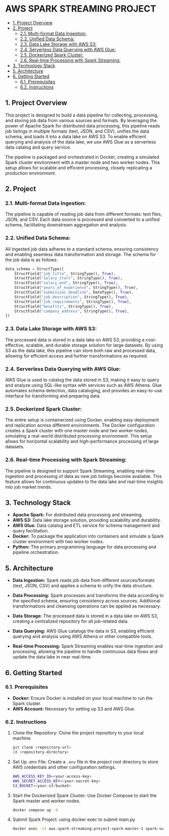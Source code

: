<h1>AWS SPARK STREAMING PROJECT</h1>

- [1. Project Overview](#1-project-overview)
- [2. Project](#2-project)
  - [2.1. Multi-format Data Ingestion:](#21-multi-format-data-ingestion)
  - [2.2. Unified Data Schema:](#22-unified-data-schema)
  - [2.3. Data Lake Storage with AWS S3:](#23-data-lake-storage-with-aws-s3)
  - [2.4. Serverless Data Querying with AWS Glue:](#24-serverless-data-querying-with-aws-glue)
  - [2.5. Dockerized Spark Cluster:](#25-dockerized-spark-cluster)
  - [2.6. Real-time Processing with Spark Streaming:](#26-real-time-processing-with-spark-streaming)
- [3. Technology Stack](#3-technology-stack)
- [5. Architecture](#5-architecture)
- [6. Getting Started](#6-getting-started)
  - [6.1. Prerequisites](#61-prerequisites)
  - [6.2. Instructions](#62-instructions)


## 1. Project Overview

This project is designed to build a data pipeline for collecting, processing, and storing job data from various sources and formats. By leveraging the power of Apache Spark for distributed data processing, this pipeline reads job listings in multiple formats (text, JSON, and CSV), unifies the data schema, and loads it into a data lake on AWS S3. To enable efficient querying and analysis of the data lake, we use AWS Glue as a serverless data catalog and query service.

The pipeline is packaged and orchestrated in Docker, creating a simulated Spark cluster environment with a master node and two worker nodes. This setup allows for scalable and efficient processing, closely replicating a production environment.

## 2. Project 

### 2.1. Multi-format Data Ingestion:

The pipeline is capable of reading job data from different formats: text files, JSON, and CSV.
Each data source is processed and converted to a unified schema, facilitating downstream aggregation and analysis.

### 2.2. Unified Data Schema:

All ingested job data adheres to a standard schema, ensuring consistency and enabling seamless data transformation and storage. The schema for the job data is as follows:

```python
data_schema = StructType([
    StructField("job_title", StringType(), True),
    StructField("salary_start", StringType(), True),
    StructField("salary_end", StringType(), True),
    StructField("years_of_experience", StringType(), True),
    StructField("submission_deadline", DateType(), True),
    StructField("job_description", StringType(), True),
    StructField("job_requirements", StringType(), True),
    StructField("benefits", StringType(), True),
    StructField("company_address", StringType(), True),
])
```

### 2.3. Data Lake Storage with AWS S3:

The processed data is stored in a data lake on AWS S3, providing a cost-effective, scalable, and durable storage solution for large datasets.
By using S3 as the data lake, this pipeline can store both raw and processed data, allowing for efficient access and further transformations as required.

### 2.4. Serverless Data Querying with AWS Glue:

AWS Glue is used to catalog the data stored in S3, making it easy to query and analyze using SQL-like syntax with services such as AWS Athena.
Glue automates schema detection, data cataloging, and provides an easy-to-use interface for transforming and preparing data.

### 2.5. Dockerized Spark Cluster:

The entire setup is containerized using Docker, enabling easy deployment and replication across different environments.
The Docker configuration creates a Spark cluster with one master node and two worker nodes, simulating a real-world distributed processing environment. This setup allows for horizontal scalability and high-performance processing of large datasets.

### 2.6. Real-time Processing with Spark Streaming:

The pipeline is designed to support Spark Streaming, enabling real-time ingestion and processing of data as new job listings become available.
This feature allows for continuous updates to the data lake and real-time insights into job market trends.

## 3. Technology Stack

- **Apache Spark:** For distributed data processing and streaming.
- **AWS S3:** Data lake storage solution, providing scalability and durability.
- **AWS Glue:** Data catalog and ETL service for schema management and query facilitation.
- **Docker:** To package the application into containers and simulate a Spark cluster environment with two worker nodes.
- **Python:** The primary programming language for data processing and pipeline orchestration.

## 5. Architecture

- **Data Ingestion:** Spark reads job data from different sources/formats (text, JSON, CSV) and applies a schema to unify the data structure.

- **Data Processing:** Spark processes and transforms the data according to the specified schema, ensuring consistency across sources.
Additional transformations and cleansing operations can be applied as necessary.

- **Data Storage:** The processed data is stored in a data lake on AWS S3, creating a centralized repository for all job-related data.

- **Data Querying:** AWS Glue catalogs the data in S3, enabling efficient querying and analysis using AWS Athena or other compatible tools.

- **Real-time Processing:** Spark Streaming enables real-time ingestion and processing, allowing the pipeline to handle continuous data flows and update the data lake in near real-time.

## 6. Getting Started

### 6.1. Prerequisites

- **Docker:** Ensure Docker is installed on your local machine to run the Spark cluster.
- **AWS Account:** Necessary for setting up S3 and AWS Glue.

### 6.2. Instructions

1. Clone the Repository: Clone the project repository to your local machine.
    ```bash
    git clone <repository-url>
    cd <repository-directory>
    ```

2. Set Up .env File: Create a `.env` file in the project root directory to store AWS credentials and other configuration settings.
    ```bash
    AWS_ACCESS_KEY_ID=<your-access-key>
    AWS_SECRET_ACCESS_KEY=<your-secret-key>
    S3_BUCKET=<your-s3-bucket>
    ```
3. Start the Dockerized Spark Cluster: Use Docker Compose to start the Spark master and worker nodes.
    ```bash
    docker compose up -d
    ```

4. Submit Spark Project: using docker exec to submit main.py
    ```bash
    docker exec -it aws-spark-streaming-project-spark-master-1 spark-submit --packages org.apache.hadoop:hadoop-aws:3.3.1,com.amazonaws:aws-java-sdk:1.11.469,com.fasterxml.jackson.core:jackson-databind:2.15.3 jobs/main.py
    ```


